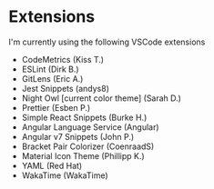 # Extensions

I'm currently using the following VSCode extensions

- CodeMetrics (Kiss T.)
- ESLint (Dirk B.)
- GitLens (Eric A.)
- Jest Snippets (andys8)
- Night Owl [current color theme] (Sarah D.)
- Prettier (Esben P.)
- Simple React Snippets (Burke H.)
- Angular Language Service (Angular)
- Angular v7 Snippets (John P.)
- Bracket Pair Colorizer (CoenraadS)
- Material Icon Theme (Phillipp K.)
- YAML (Red Hat)
- WakaTime (WakaTime)
